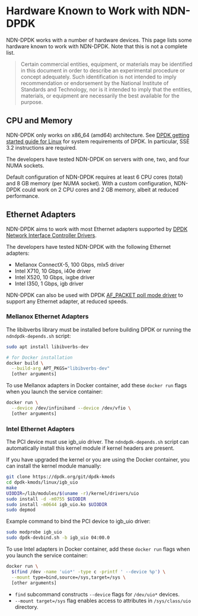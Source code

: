 # Hardware Known to Work with NDN-DPDK

NDN-DPDK works with a number of hardware devices.
This page lists some hardware known to work with NDN-DPDK.
Note that this is not a complete list.

> Certain commercial entities, equipment, or materials may be identified in this document in order to describe an experimental procedure or concept adequately.
> Such identification is not intended to imply recommendation or endorsement by the National Institute of Standards and Technology, nor is it intended to imply that the entities, materials, or equipment are necessarily the best available for the purpose.

## CPU and Memory

NDN-DPDK only works on x86\_64 (amd64) architecture.
See [DPDK getting started guide for Linux](https://doc.dpdk.org/guides/linux_gsg/) for system requirements of DPDK.
In particular, SSE 3.2 instructions are required.

The developers have tested NDN-DPDK on servers with one, two, and four NUMA sockets.

Default configuration of NDN-DPDK requires at least 6 CPU cores (total) and 8 GB memory (per NUMA socket).
With a custom configuration, NDN-DPDK could work on 2 CPU cores and 2 GB memory, albeit at reduced performance.

## Ethernet Adapters

NDN-DPDK aims to work with most Ethernet adapters supported by [DPDK Network Interface Controller Drivers](https://doc.dpdk.org/guides/nics/).

The developers have tested NDN-DPDK with the following Ethernet adapters:

* Mellanox ConnectX-5, 100 Gbps, mlx5 driver
* Intel X710, 10 Gbps, i40e driver
* Intel X520, 10 Gbps, ixgbe driver
* Intel I350, 1 Gbps, igb driver

NDN-DPDK can also be used with DPDK [AF\_PACKET poll mode driver](https://doc.dpdk.org/guides/nics/af_packet.html) to support any Ethernet adapter, at reduced speeds.

### Mellanox Ethernet Adapters

The libibverbs library must be installed before building DPDK or running the `ndndpdk-depends.sh` script:

```bash
sudo apt install libibverbs-dev

# for Docker installation
docker build \
  --build-arg APT_PKGS="libibverbs-dev"
  [other arguments]
```

To use Mellanox adapters in Docker container, add these `docker run` flags when you launch the service container:

```bash
docker run \
  --device /dev/infiniband --device /dev/vfio \
  [other arguments]
```

### Intel Ethernet Adapters

The PCI device must use igb\_uio driver.
The `ndndpdk-depends.sh` script can automatically install this kernel module if kernel headers are present.

If you have upgraded the kernel or you are using the Docker container, you can install the kernel module manually:

```bash
git clone https://dpdk.org/git/dpdk-kmods
cd dpdk-kmods/linux/igb_uio
make
UIODIR=/lib/modules/$(uname -r)/kernel/drivers/uio
sudo install -d -m0755 $UIODIR
sudo install -m0644 igb_uio.ko $UIODIR
sudo depmod
```

Example command to bind the PCI device to igb\_uio driver:

```bash
sudo modprobe igb_uio
sudo dpdk-devbind.sh -b igb_uio 04:00.0
```

To use Intel adapters in Docker container, add these `docker run` flags when you launch the service container:

```bash
docker run \
  $(find /dev -name 'uio*' -type c -printf ' --device %p') \
  --mount type=bind,source=/sys,target=/sys \
  [other arguments]
```

* `find` subcommand constructs `--device` flags for `/dev/uio*` devices.
* `--mount target=/sys` flag enables access to attributes in `/sys/class/uio` directory.
